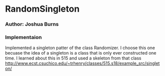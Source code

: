 # RandomSingleton

### Author: Joshua Burns

### Implementaion
Implemented a singleton patter of the class Randomizer. I choose this one becuase the idea of a singleton is a class that is only ever constructed one time. I learned about this in 515 and used a skeleton from that class 
http://www.ecst.csuchico.edu/~trhenry/classes/515.s18/example_src/singleton/
